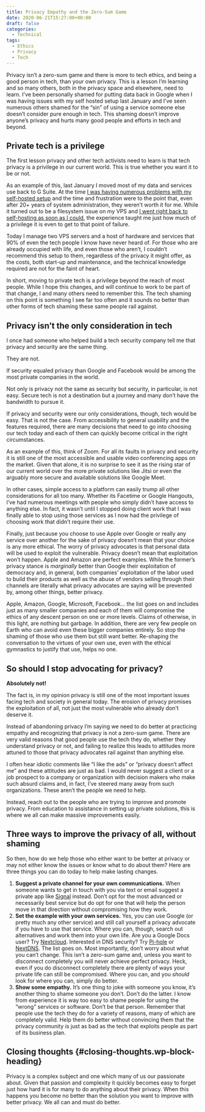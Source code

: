 ```yaml
---
title: Privacy Empathy and the Zero-Sum Game
date: 2020-06-21T15:27:00+00:00
draft: false
categories:
  - Technical
tags:
  - Ethics
  - Privacy
  - Tech
---
```


Privacy isn’t a zero-sum game and there is more to tech ethics, and being a good person in tech, than your own privacy. This is a lesson I’m learning and so many others, both in the privacy space and elsewhere, need to learn. I’ve been personally shamed for putting data back in Google when I was having issues with my self hosted setup last January and I’ve seen numerous others shamed for the “sin” of using a service someone else doesn’t consider pure enough in tech. This shaming doesn’t improve anyone’s privacy and hurts many good people and efforts in tech and beyond.

## Private tech is a privilege

The first lesson privacy and other tech activists need to learn is that tech privacy is a privilege in our current world. This is true whether you want it to be or not.

As an example of this, last January I moved most of my data and services use back to G Suite. At the time [I was having numerous problems with my self-hosted setup][1] and the time and frustration were to the point that, even after 20+ years of system administration, they weren’t worth it for me. While it turned out to be a filesystem issue on my VPS and [I went right back to self-hosting as soon as I could][2], the experience taught me just how much of a privilege it is even to get to that point of failure.

Today I manage two VPS servers and a host of hardware and services that 90% of even the tech people I know have never heard of. For those who are already occupied with life, and even those who aren’t, I couldn’t recommend this setup to them, regardless of the privacy it might offer, as the costs, both start-up and maintenance, and the technical knowledge required are not for the faint of heart.

In short, moving to private tech is a privilege beyond the reach of most people. While I hope this changes, and will continue to work to be part of that change, I and many others need to remember this. The tech shaming on this point is something I see far too often and it sounds no better than other forms of tech shaming these same people rail against.

## Privacy isn’t the only consideration in tech

I once had someone who helped build a tech security company tell me that privacy and security are the same thing.

They are not.

If security equaled privacy than Google and Facebook would be among the most private companies in the world.

Not only is privacy not the same as security but security, in particular, is not easy. Secure tech is not a destination but a journey and many don’t have the bandwidth to pursue it.

If privacy and security were our only considerations, though, tech would be easy. That is not the case. From accessibility to general usability and the features required, there are many decisions that need to go into choosing our tech today and each of them can quickly become critical in the right circumstances.

As an example of this, think of Zoom. For all its faults in privacy and security it is still one of the most accessible and usable video conferencing apps on the market. Given that alone, it is no surprise to see it as the rising star of our current world over the more private solutions like Jitsi or even the arguably more secure and available solutions like Google Meet.

In other cases, simple access to a platform can easily trump all other considerations for all too many. Whether its Facetime or Google Hangouts, I’ve had numerous meetings with people who simply didn’t have access to anything else. In fact, it wasn’t until I stopped doing client work that I was finally able to stop using those services as I now had the privilege of choosing work that didn’t require their use.

Finally, just because you choose to use Apple over Google or really any service over another for the sake of privacy doesn’t mean that your choice is any more ethical. The worry of privacy advocates is that personal data will be used to exploit the vulnerable. Privacy doesn’t mean that exploitation won’t happen. Apple and Amazon are perfect examples. While the former’s privacy stance is _marginally_ better than Google their exploitation of democracy and, in general, both companies’ exploitation of the labor used to build their products as well as the abuse of vendors selling through their channels are literally what privacy advocates are saying will be prevented by, among other things, better privacy.

Apple, Amazon, Google, Microsoft, Facebook… the list goes on and includes just as many smaller companies and each of them will compromise the ethics of any descent person on one or more levels. Claims of otherwise, in this light, are nothing but garbage. In addition, there are very few people on Earth who can avoid even these bigger companies entirely. So stop the shaming of those who use them but still want better. Re-shaping the conversation to the virtues of your own use, even with the ethical gymnastics to justify that use, helps no one.

## So should I stop advocating for privacy?

**Absolutely not!**

The fact is, in my opinion privacy is still one of the most important issues facing tech and society in general today. The erosion of privacy promises the exploitation of all, not just the most vulnerable who already don’t deserve it.

Instead of abandoning privacy I’m saying we need to do better at practicing empathy and recognizing that privacy is not a zero-sum game. There are very valid reasons that good people use the tech they do, whether they understand privacy or not, and failing to realize this leads to attitudes more attuned to those that privacy advocates rail against than anything else.

I often hear idiotic comments like “I like the ads” or “privacy doesn’t affect me” and these attitudes are just as bad. I would never suggest a client or a job prospect to a company or organization with decision makers who make such absurd claims and, in fact, I’ve steered many away from such organizations. These aren’t the people we need to help.

Instead, reach out to the people who are trying to improve and promote privacy. From education to assistance in setting up private solutions, this is where we all can make massive improvements easily.

## Three ways to improve the privacy of all, without shaming

So then, how do we help those who either want to be better at privacy or may not either know the issues or know what to do about them? Here are three things you can do today to help make lasting changes.

1. **Suggest a private channel for your own communications.** When someone wants to get in touch with you via text or email suggest a private app like [Signal](https://signal.org/) instead. Don’t opt for the most advanced or necessarily best service but do opt for one that will help the person move in that direction without compromising how they work.
2. **Set the example with your own services.** Yes, you can use Google (or pretty much any other service) and still call yourself a privacy advocate if you have to use that service. Where you can, though, search out alternatives and work them into your own life. Are you a Google Docs user? Try [Nextcloud](https://nextcloud.com/). Interested in DNS security? Try [Pi-hole](https://pi-hole.net/) or [NextDNS](https://nextdns.io/). The list goes on. Most importantly, don’t worry about what you can’t change. This isn’t a zero-sum game and, unless you want to disconnect completely you will never achieve perfect privacy. Heck, even if you do disconnect completely there are plenty of ways your private life can still be compromised. Where you can, and you *should* look for where you can, simply do better.
3. **Show some empathy.** It’s one thing to joke with someone you know, it’s another thing to shame someone you don’t. Don’t do the latter. I know from experience it is way too easy to shame people for using the “wrong” services or software. Don’t be that person. Remember that people use the tech they do for a variety of reasons, many of which are completely valid. Help them do better without convincing them that the privacy community is just as bad as the tech that exploits people as part of its business plan.

## Closing thoughts {#closing-thoughts.wp-block-heading}

Privacy is a complex subject and one which many of us our passionate about. Given that passion and complexity it quickly becomes easy to forget just how hard it is for many to do anything about their privacy. When this happens you become no better than the solution you want to improve with better privacy. We all can and must do better.

 [1]: /2020/01/the-road-to-sustainable-tech/
 [2]: /2020/04/leaving-big-tech-behind-take-2/